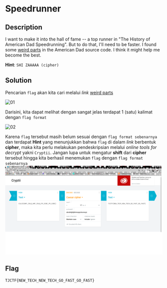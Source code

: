 # Speedrunner

## Description
I want to make it into the hall of fame -- a top runner in "The History of American Dad Speedrunning". But to do that, I'll need to be faster. I found some [weird parts](https://static.tjctf.org/6e61ec43e56cff1441f4cef46594bf75869a2c66cb47e86699e36577fbc746ff_encoded.txt) in the American Dad source code. I think it might help me become the best. <br>

__Hint__: ```SHI ZAAAAA (cipher)```

## Solution

Pencarian ```flag``` akan kita cari melalui _link_ [weird parts](https://static.tjctf.org/6e61ec43e56cff1441f4cef46594bf75869a2c66cb47e86699e36577fbc746ff_encoded.txt) 

![01](https://user-images.githubusercontent.com/49342639/83008117-dfb7c280-a03e-11ea-94ce-8cbc713effda.PNG)

Darisini, kita dapat melihat dengan sangat jelas terdapat 1 (satu) kalimat dengan ```flag format```

![02](https://user-images.githubusercontent.com/49342639/83008336-36250100-a03f-11ea-8d53-bbf033ecb9d8.PNG)

Karena ```flag``` tersebut masih belum sesuai dengan ```flag format sebenarnya``` dan terdapat __Hint__ yang menunjukkan bahwa ```flag``` di dalam _link_ berbentuk __cipher__, maka kita perlu melakukan pendeskripsian melalui _online tools for decrypt_ yakni ```Cryptii```. Jangan lupa untuk mengatur __shift__ dari __cipher__ tersebut hingga kita berhasil menemukan ```flag``` dengan ```flag format sebenarnya```
	![runner](./runner.png)
	
## Flag
```html
TJCTF{NEW_TECH_NEW_TECH_GO_FAST_GO_FAST}
```
